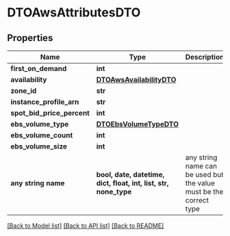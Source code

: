 # DTOAwsAttributesDTO


## Properties
Name | Type | Description | Notes
------------ | ------------- | ------------- | -------------
**first_on_demand** | **int** |  | [optional] 
**availability** | [**DTOAwsAvailabilityDTO**](DTOAwsAvailabilityDTO.md) |  | [optional] 
**zone_id** | **str** |  | [optional] 
**instance_profile_arn** | **str** |  | [optional] 
**spot_bid_price_percent** | **int** |  | [optional] 
**ebs_volume_type** | [**DTOEbsVolumeTypeDTO**](DTOEbsVolumeTypeDTO.md) |  | [optional] 
**ebs_volume_count** | **int** |  | [optional] 
**ebs_volume_size** | **int** |  | [optional] 
**any string name** | **bool, date, datetime, dict, float, int, list, str, none_type** | any string name can be used but the value must be the correct type | [optional]

[[Back to Model list]](../README.md#documentation-for-models) [[Back to API list]](../README.md#documentation-for-api-endpoints) [[Back to README]](../README.md)


